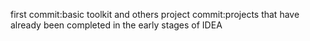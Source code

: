 first commit:basic toolkit and others
project commit:projects that have already been completed in the early stages of IDEA
